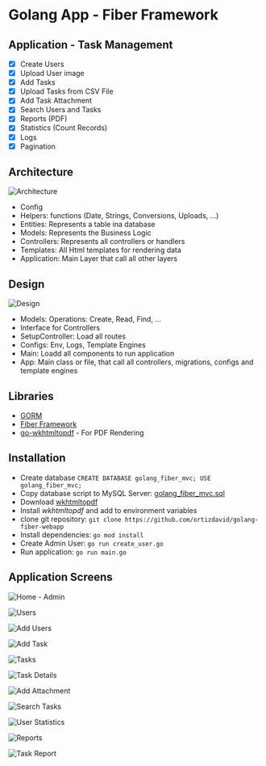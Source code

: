 # Golang App - Fiber Framework

## Application - Task Management
- [x] Create Users
- [x] Upload User image
- [x] Add Tasks
- [x] Upload Tasks from CSV File
- [x] Add Task Attachment
- [x] Search Users and Tasks
- [x] Reports (PDF)
- [x] Statistics (Count Records)
- [x] Logs
- [x] Pagination

## Architecture
![Architecture](docs/Architecture.jpg)

- Config
- Helpers: functions (Date, Strings, Conversions, Uploads, ...)
- Entities: Represents a table ina database
- Models: Represents the Business Logic
- Controllers: Represents all controllers or handlers
- Templates: All Html templates for rendering data
- Application: Main Layer that call all other layers


## Design
![Design](docs/Design.jpg)

- Models: Operations: Create, Read, Find, ...
- Interface for Controllers
- SetupController: Load all routes
- Configs: Env, Logs, Template Engines
- Main: Loadd all components to run application
- App: Main class or file, that call all controllers, migrations, configs and template engines

## Libraries 
- [GORM](https://gorm.io)
- [Fiber Framework](https://github.com/gofiber/fiber)
- [go-wkhtmltopdf](https://github.com/SebastiaanKlippert/go-wkhtmltopdf) - For PDF Rendering

## Installation
- Create database 
`CREATE DATABASE golang_fiber_mvc; USE golang_fiber_mvc;`
- Copy database script to MySQL Server: [golang_fiber_mvc.sql](database/golang_fiber_mvc.sql)
- Download [wkhtmltopdf](https://wkhtmltopdf.org/downloads.html)
- Install *wkhtmltopdf* and add to environment variables
- clone git repository: ``git clone https://github.com/ortizdavid/golang-fiber-webapp``
- Install dependencies: ``go mod install``
- Create Admin User: ``go run create_user.go``
- Run application: ``go run main.go``

## Application Screens

![Home - Admin](docs/Home-Admin.jpg)

![Users](docs/Users.jpg)

![Add Users](docs/Add-User.jpg)

![Add Task](docs/Add-Task.jpg)

![Tasks](docs/Tasks.jpg)

![Task Details](docs/Task-Details.jpg)

![Add Attachment](docs/Add-Attahment.jpg)

![Search Tasks](docs/Search-Tasks.jpg)

![User Statistics](docs/User-Statistics.jpg)

![Reports](docs/Reports.jpg)

![Task Report](docs/Task-Report.jpg)